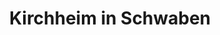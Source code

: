 ---
title: Kirchheim in Schwaben
url: /kirchheim-in-schwaben/
latitude: 48.171
longitude: 10.485
---